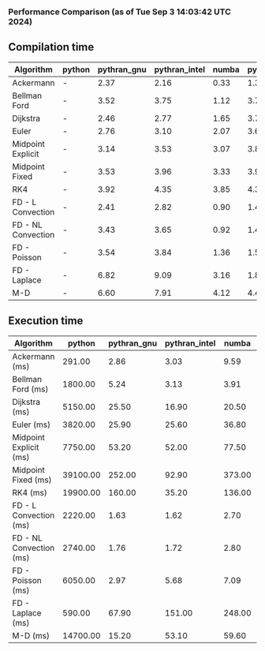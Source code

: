 ### Performance Comparison (as of Tue Sep  3 14:03:42 UTC 2024)
## Compilation time
Algorithm                 | python                    | pythran_gnu               | pythran_intel             | numba                     | pyccel_fortran_gnu        | pyccel_c_gnu              | pyccel_fortran_intel      | pyccel_c_intel           
------------------------- | ------------------------- | ------------------------- | ------------------------- | ------------------------- | ------------------------- | ------------------------- | ------------------------- | -------------------------
Ackermann                 | -                         | 2.37                      | 2.16                      | 0.33                      | 1.34                      | 1.28                      | 1.44                      | 1.35                     
Bellman Ford              | -                         | 3.52                      | 3.75                      | 1.12                      | 3.71                      | 3.96                      | 3.80                      | 4.49                     
Dijkstra                  | -                         | 2.46                      | 2.77                      | 1.65                      | 3.76                      | 4.01                      | 3.93                      | 4.51                     
Euler                     | -                         | 2.76                      | 3.10                      | 2.07                      | 3.64                      | 3.99                      | 3.80                      | 4.47                     
Midpoint Explicit         | -                         | 3.14                      | 3.53                      | 3.07                      | 3.89                      | 4.20                      | 4.03                      | 4.65                     
Midpoint Fixed            | -                         | 3.53                      | 3.96                      | 3.33                      | 3.94                      | 4.27                      | 4.09                      | 4.73                     
RK4                       | -                         | 3.92                      | 4.35                      | 3.85                      | 4.39                      | 4.66                      | 4.49                      | 5.10                     
FD - L Convection         | -                         | 2.41                      | 2.82                      | 0.90                      | 1.41                      | 3.94                      | 1.58                      | 4.44                     
FD - NL Convection        | -                         | 3.43                      | 3.65                      | 0.92                      | 1.41                      | 3.99                      | 1.61                      | 4.46                     
FD - Poisson              | -                         | 3.54                      | 3.84                      | 1.36                      | 1.53                      | 4.07                      | 2.79                      | 4.56                     
FD - Laplace              | -                         | 6.82                      | 9.09                      | 3.16                      | 1.84                      | 4.40                      | 2.10                      | 4.93                     
M-D                       | -                         | 6.60                      | 7.91                      | 4.12                      | 4.44                      | 4.54                      | 4.64                      | 5.39                     

## Execution time
Algorithm                 | python                    | pythran_gnu               | pythran_intel             | numba                     | pyccel_fortran_gnu        | pyccel_c_gnu              | pyccel_fortran_intel      | pyccel_c_intel           
------------------------- | ------------------------- | ------------------------- | ------------------------- | ------------------------- | ------------------------- | ------------------------- | ------------------------- | -------------------------
Ackermann (ms)            | 291.00                    | 2.86                      | 3.03                      | 9.59                      | 1.55                      | 1.50                      | 7.86                      | 4.76                     
Bellman Ford (ms)         | 1800.00                   | 5.24                      | 3.13                      | 3.91                      | 2.98                      | 5.95                      | -                         | 18.20                    
Dijkstra (ms)             | 5150.00                   | 25.50                     | 16.90                     | 20.50                     | 19.30                     | 31.20                     | -                         | 23.30                    
Euler (ms)                | 3820.00                   | 25.90                     | 25.60                     | 36.80                     | 15.30                     | 143.00                    | 13.70                     | 127.00                   
Midpoint Explicit (ms)    | 7750.00                   | 53.20                     | 52.00                     | 77.50                     | 22.60                     | 305.00                    | 15.60                     | 249.00                   
Midpoint Fixed (ms)       | 39100.00                  | 252.00                    | 92.90                     | 373.00                    | 75.30                     | 1400.00                   | 69.20                     | 1230.00                  
RK4 (ms)                  | 19900.00                  | 160.00                    | 35.20                     | 136.00                    | 35.20                     | 485.00                    | 38.10                     | 406.00                   
FD - L Convection (ms)    | 2220.00                   | 1.63                      | 1.62                      | 2.70                      | 1.65                      | 1.65                      | -                         | 4.19                     
FD - NL Convection (ms)   | 2740.00                   | 1.76                      | 1.72                      | 2.80                      | 2.18                      | 2.02                      | -                         | 4.18                     
FD - Poisson (ms)         | 6050.00                   | 2.97                      | 5.68                      | 7.09                      | 2.78                      | 3.74                      | -                         | 5.64                     
FD - Laplace (ms)         | 590.00                    | 67.90                     | 151.00                    | 248.00                    | 62.30                     | 257.00                    | -                         | 324.00                   
M-D (ms)                  | 14700.00                  | 15.20                     | 53.10                     | 59.60                     | 54.10                     | 59.20                     | 79.90                     | 61.30                    

